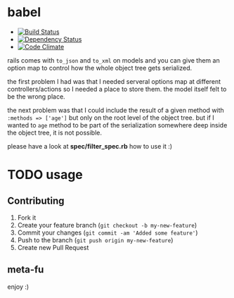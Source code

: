 # babel #

* [![Build Status](https://secure.travis-ci.org/mkristian/babel.png)](http://travis-ci.org/mkristian/babel) 
* [![Dependency Status](https://gemnasium.com/mkristian/ixtlan-babel.png)](https://gemnasium.com/mkristian/ixtlan-babel)
* [![Code Climate](https://codeclimate.com/badge.png)](https://codeclimate.com/github/mkristian/ixtlan-babel)

rails comes with `to_json` and `to_xml` on models and you can give them an option map to control how the whole object tree gets serialized.

the first problem I had was that I needed serveral options map at different controllers/actions so I needed a place to store them. the model itself felt to be the wrong place.

the next problem was that I could include the result of a given method with `:methods => ['age']` but only on the root level of the object tree. but if I wanted to `age` method to be part of the serialization somewhere deep inside the object tree, it is not possible.

please have a look at **spec/filter_spec.rb** how to use it :)

TODO usage
==========

Contributing
------------

1. Fork it
2. Create your feature branch (`git checkout -b my-new-feature`)
3. Commit your changes (`git commit -am 'Added some feature'`)
4. Push to the branch (`git push origin my-new-feature`)
5. Create new Pull Request

meta-fu
-------

enjoy :) 

